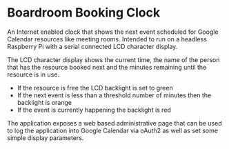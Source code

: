 # Boardroom Booking Clock #
An Internet enabled clock that shows the next event scheduled for Google Calendar resources like meeting rooms. Intended to run on a headless Raspberry Pi with a serial connected LCD character display. 

The LCD character display shows the current time, the name of the person that has the resource booked next and the minutes remaining until the resource is in use. 

- If the resource is free the LCD backlight is set to green
- If the next event is less than a threshold number of minutes then the backlight is orange
- If the event is currently happening the backlight is red

The application exposes a web based administrative page that can be used to log the application into Google Calendar via oAuth2 as well as set some simple display parameters.
